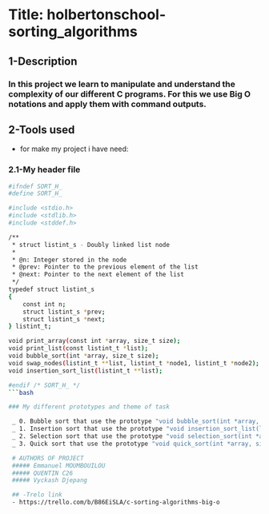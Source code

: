 # Title: holbertonschool-sorting_algorithms

## 1-Description 
### In this project we learn to manipulate and understand the complexity of our different C programs. For this we use Big O notations and apply them with command outputs.

## 2-Tools used

-  for make my project i have need:
### 2.1-My header file 

```bash
#ifndef SORT_H_
#define SORT_H_

#include <stdio.h>
#include <stdlib.h>
#include <stddef.h>

/**
 * struct listint_s - Doubly linked list node
 *
 * @n: Integer stored in the node
 * @prev: Pointer to the previous element of the list
 * @next: Pointer to the next element of the list
 */
typedef struct listint_s
{
	const int n;
	struct listint_s *prev;
	struct listint_s *next;
} listint_t;

void print_array(const int *array, size_t size);
void print_list(const listint_t *list);
void bubble_sort(int *array, size_t size);
void swap_nodes(listint_t **list, listint_t *node1, listint_t *node2);
void insertion_sort_list(listint_t **list);

#endif /* SORT_H_ */
```bash

### My different prototypes and theme of task

 _ 0. Bubble sort that use the prototype "void bubble_sort(int *array, size_t size);"
 _ 1. Insertion sort that use the prototype "void insertion_sort_list(listint_t **list);"
 _ 2. Selection sort that use the prototype "void selection_sort(int *array, size_t size);"
 _ 3. Quick sort that use the prototype "void quick_sort(int *array, size_t size);"

 # AUTHORS OF PROJECT 
 ##### Emmanuel MOUMBOUILOU
 ##### QUENTIN C26
 ##### Vyckash Djepang

 ## -Trelo link
 - https://trello.com/b/B86EiSLA/c-sorting-algorithms-big-o